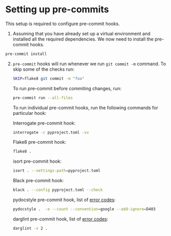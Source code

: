 # Setting up pre-commits

This setup is required to configure pre-commit hooks.

1. Assuming that you have already set up a virtual environment and installed all the required dependencies. We now need to install the pre-commit hooks.

```bash
pre-commit install
```

2. `pre-commit` hooks will run whenever we run `git commit -m` command. To skip some of the checks run:

    ```bash
    SKIP=flake8 git commit -m "foo"
    ```

    To run pre-commit before commiting changes, run:

    ```bash
    pre-commit run --all-files
    ```

    To run individual pre-commit hooks, run the following commands for particular hook:

    Interrogate pre-commit hook:

    ```bash
    interrogate -c pyproject.toml -vv
    ```

    Flake8 pre-commit hook:

    ```bash
    flake8 .
    ```

    isort pre-commit hook:

    ```bash
    isort . --settings-path=pyproject.toml
    ```

    Black pre-commit hook:

    ```bash
    black . --config pyproject.toml --check
    ```

    pydocstyle pre-commit hook, list of [error codes](https://www.pydocstyle.org/en/stable/error_codes.html):

    ```bash
    pydocstyle .  -e --count --convention=google --add-ignore=D403
    ```

    darglint pre-commit hook, list of [error codes](https://github.com/terrencepreilly/darglint#error-codes):

    ```bash
    darglint -v 2 .
    ```

